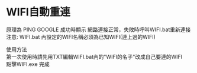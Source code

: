 WIFI自動重連
===========

原理為 PING GOOGLE 成功時顯示 網路連接正常，失敗時呼叫WIFI.bat重新連接<br>
注意: WIFI.bat 內設定的WIFI名稱必須為已知WIFI(連上過的WIFI) <br>

使用方法 <br>
第一次使用時請先用TXT編輯WIFI.bat內的"WIFI的名子"改成自己要連的WIFI <br>
點擊WIFI.exe 完成

